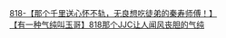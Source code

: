 [818-【那个千里送心怀不轨，无良想吃徒弟的秦寿师傅！】](http://tieba.baidu.com/p/2530416150?see_lz=1&pn=)   
[【有一种气纯叫玉哥】818那个JJC让人闻风丧胆的气纯](http://tieba.baidu.com/p/2531350198?see_lz=1&pn=)   
